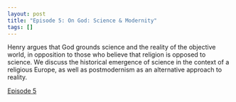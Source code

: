 ```yaml
---
layout: post
title: "Episode 5: On God: Science & Modernity"
tags: []
---
```


Henry argues that God grounds science and the reality of the objective world, in opposition to those who believe that religion is opposed to science.
We discuss the historical emergence of science in the context of a religious Europe, as well as postmodernism as an alternative approach to reality.

[Episode 5](https://metagnosis.simplecast.com/episodes/on-god-science-modernity)
